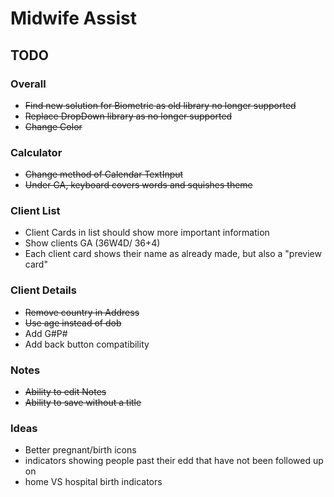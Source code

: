 # Midwife Assist

## TODO

### Overall
* ~~Find new solution for Biometric as old library no longer supported~~
* ~~Replace DropDown library as no longer supported~~
* ~~Change Color~~
### Calculator
* ~~Change method of Calendar TextInput~~
* ~~Under GA, keyboard covers words and squishes theme~~
### Client List
* Client Cards in list should show more important information
* Show clients GA (36W4D/ 36+4)
* Each client card shows their name as already made, but also a "preview card"
### Client Details
* ~~Remove country in Address~~
* ~~Use age instead of dob~~
* Add G#P#
* Add back button compatibility
### Notes
* ~~Ability to edit Notes~~
* ~~Ability to save without a title~~

### Ideas
* Better pregnant/birth icons
* indicators showing people past their edd that have not been followed up on
* home VS hospital birth indicators
